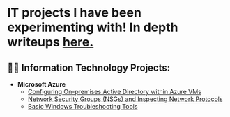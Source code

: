 <h1>IT projects I have been experimenting with! In depth writeups <a href="https://medium.com/@henryossinger">here.</a></h1>

<h2>👨‍💻 Information Technology Projects:</h2>

- <b>Microsoft Azure</b>
  - [Configuring On-premises Active Directory within Azure VMs](https://github.com/henryossinger/Active-Directory)
  - [Network Security Groups (NSGs) and Inspecting Network Protocols](https://github.com/henryossinger/Network-Protocols)
  - [Basic Windows Troubleshooting Tools](https://github.com/henryossinger/Windows-Troubleshooting)




